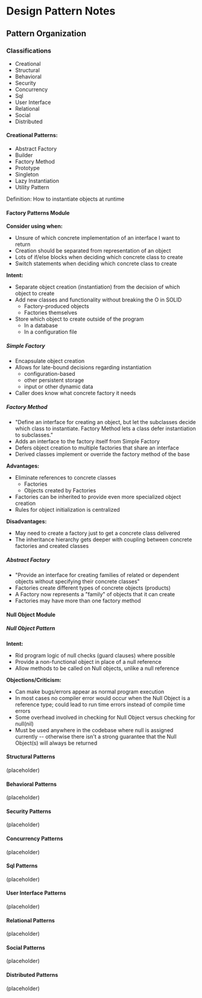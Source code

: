 # Design Pattern Notes

## Pattern Organization

### Classifications
* Creational
* Structural
* Behavioral
* Security
* Concurrency
* Sql
* User Interface
* Relational
* Social
* Distributed

#### Creational Patterns:
* Abstract Factory
* Builder
* Factory Method
* Prototype
* Singleton
* Lazy Instantiation
* Utility Pattern

Definition:  How to instantiate objects at runtime

#### Factory Patterns Module

**Consider using when:**
* Unsure of which concrete implementation of an interface I want to return
* Creation should be separated from representation of an object
* Lots of if/else blocks when deciding which concrete class to create
* Switch statements when deciding which concrete class to create

**Intent:**
* Separate object creation (instantiation) from the decision of which object to create
* Add new classes and functionality without breaking the O in SOLID
  * Factory-produced objects
  * Factories themselves
* Store which object to create outside of the program
  * In a database
  * In a configuration file

##### Simple Factory

* Encapsulate object creation
* Allows for late-bound decisions regarding instantiation
  * configuration-based
  * other persistent storage
  * input or other dynamic data
* Caller does know what concrete factory it needs

##### Factory Method

* "Define an interface for creating an object, but let the subclasses decide which class to instantiate.  Factory Method lets a class defer instantiation to subclasses."
* Adds an interface to the factory itself from Simple Factory
* Defers object creation to multiple factories that share an interface
* Derived classes implement or override the factory method of the base

**Advantages:**
* Eliminate references to concrete classes
  * Factories
  * Objects created by Factories
* Factories can be inherited to provide even more specialized object creation
* Rules for object initialization is centralized

**Disadvantages:**
* May need to create a factory just to get a concrete class delivered
* The inheritance hierarchy gets deeper with coupling between concrete factories and created classes

##### Abstract Factory

* "Provide an interface for creating families of related or dependent objects without specifying their concrete classes"
* Factories create different types of concrete objects (products)
* A Factory now represents a "family" of objects that it can create
* Factories may have more than one factory method

#### Null Object Module

##### Null Object Pattern

**Intent:**
* Rid program logic of null checks (guard clauses) where possible
* Provide a non-functional object in place of a null reference
* Allow methods to be called on Null objects, unlike a null reference

**Objections/Criticism:**
* Can make bugs/errors appear as normal program execution
* In most cases no compiler error would occur when the Null Object is a reference type; could lead to run time errors instead of compile time errors
* Some overhead involved in checking for Null Object versus checking for null(nil)
* Must be used anywhere in the codebase where null is assigned currently -- otherwise there isn't a strong guarantee that the Null Object(s) will always be returned




#### Structural Patterns

(placeholder)

#### Behavioral Patterns

(placeholder)

#### Security Patterns

(placeholder)

#### Concurrency Patterns

(placeholder)

#### Sql Patterns

(placeholder)

#### User Interface Patterns

(placeholder)

#### Relational Patterns

(placeholder)

#### Social Patterns

(placeholder)

#### Distributed Patterns

(placeholder)
